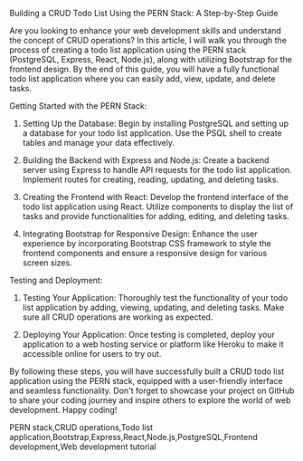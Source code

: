 Building a CRUD Todo List Using the PERN Stack: A Step-by-Step Guide

Are you looking to enhance your web development skills and understand the concept of CRUD operations? In this article, I will walk you through the process of creating a todo list application using the PERN stack (PostgreSQL, Express, React, Node.js), along with utilizing Bootstrap for the frontend design. By the end of this guide, you will have a fully functional todo list application where you can easily add, view, update, and delete tasks.

Getting Started with the PERN Stack:

1. Setting Up the Database: Begin by installing PostgreSQL and setting up a database for your todo list application. Use the PSQL shell to create tables and manage your data effectively.

2. Building the Backend with Express and Node.js: Create a backend server using Express to handle API requests for the todo list application. Implement routes for creating, reading, updating, and deleting tasks.

3. Creating the Frontend with React: Develop the frontend interface of the todo list application using React. Utilize components to display the list of tasks and provide functionalities for adding, editing, and deleting tasks.

4. Integrating Bootstrap for Responsive Design: Enhance the user experience by incorporating Bootstrap CSS framework to style the frontend components and ensure a responsive design for various screen sizes.

Testing and Deployment:

1. Testing Your Application: Thoroughly test the functionality of your todo list application by adding, viewing, updating, and deleting tasks. Make sure all CRUD operations are working as expected.

2. Deploying Your Application: Once testing is completed, deploy your application to a web hosting service or platform like Heroku to make it accessible online for users to try out.

By following these steps, you will have successfully built a CRUD todo list application using the PERN stack, equipped with a user-friendly interface and seamless functionality. Don't forget to showcase your project on GitHub to share your coding journey and inspire others to explore the world of web development. Happy coding!


PERN stack,CRUD operations,Todo list application,Bootstrap,Express,React,Node.js,PostgreSQL,Frontend development,Web development tutorial
